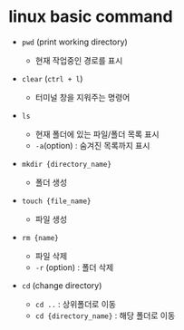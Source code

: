 # linux basic command

- `pwd` (print working directory)
    - 현재 작업중인 경로를 표시
- `clear` (`ctrl + l`)
    - 터미널 창을 지워주는 명령어
- `ls`
    - 현재 폴더에 있는 파일/폴더 목록 표시
    - `-a`(option) : 숨겨진 목록까지 표시
- `mkdir {directory_name}`
    - 폴더 생성
- `touch {file_name}`
    - 파일 생성
- `rm {name}`
    - 파일 삭제
    - `-r` (option) : 폴더 삭제

- `cd` (change directory)
    - `cd ..` : 상위폴더로 이동
    - `cd {directory_name}` : 해당 폴더로 이동




